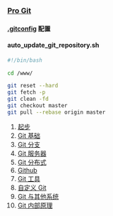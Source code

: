 ### [Pro Git](https://git-scm.com/book/)

#### [.gitconfig](./gitconfig.md) 配置
#### auto_update_git_repository.sh

```bash
#!/bin/bash

cd /www/

git reset --hard
git fetch -p
git clean -fd
git checkout master
git pull --rebase origin master
```

1. [起步](./start.md)
2. [Git 基础](./basic.md)
3. [Git 分支](./branch.md)
4. [Git 服务器](./server.md)
5. [Git 分布式](./distributed.md)
6. [Github](./github.md)
7. [Git 工具](./tools.md)
8. [自定义 Git](./custom.md)
9. [Git 与其他系统](./peer.md)
9. [Git 内部原理](./fundamental.md)
